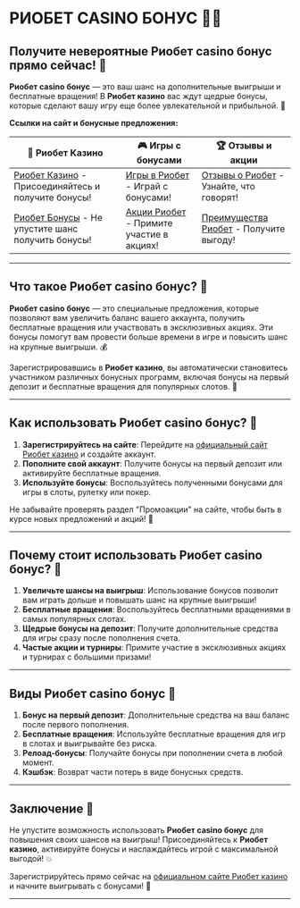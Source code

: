 # РИОБЕТ CASINO БОНУС 🎉💸

## Получите невероятные **Риобет casino бонус** прямо сейчас! 🎰

**Риобет casino бонус** — это ваш шанс на дополнительные выигрыши и бесплатные вращения! В **Риобет казино** вас ждут щедрые бонусы, которые сделают вашу игру еще более увлекательной и прибыльной. 🌟

**Ссылки на сайт и бонусные предложения:**

| 🔗 **Риобет Казино** | 🎮 **Игры с бонусами** | 🏆 **Отзывы и акции** |
|----------------------|-----------------------|-----------------------|
| [Риобет Казино](https://brandplay.link/dtx89f2L) - Присоединяйтесь и получите бонусы! | [Игры в Риобет](https://brandplay.link/dtx89f2L) - Играй с бонусами! | [Отзывы о Риобет](https://brandplay.link/dtx89f2L) - Узнайте, что говорят! |
| [Риобет Бонусы](https://brandplay.link/dtx89f2L) - Не упустите шанс получить бонусы! | [Акции Риобет](https://brandplay.link/dtx89f2L) - Примите участие в акциях! | [Преимущества Риобет](https://brandplay.link/dtx89f2L) - Получите выгоду! |

---

## Что такое **Риобет casino бонус**? 🎁

**Риобет casino бонус** — это специальные предложения, которые позволяют вам увеличить баланс вашего аккаунта, получить бесплатные вращения или участвовать в эксклюзивных акциях. Эти бонусы помогут вам провести больше времени в игре и повысить шанс на крупные выигрыши. 💰

Зарегистрировавшись в **Риобет казино**, вы автоматически становитесь участником различных бонусных программ, включая бонусы на первый депозит и бесплатные вращения для популярных слотов. 🎉

---

## Как использовать **Риобет casino бонус**? 📝

1. **Зарегистрируйтесь на сайте**: Перейдите на [официальный сайт Риобет казино](https://brandplay.link/dtx89f2L) и создайте аккаунт.
2. **Пополните свой аккаунт**: Получите бонусы на первый депозит или активируйте бесплатные вращения.
3. **Используйте бонусы**: Воспользуйтесь полученными бонусами для игры в слоты, рулетку или покер.

Не забывайте проверять раздел "Промоакции" на сайте, чтобы быть в курсе новых предложений и акций! 🎯

---

## Почему стоит использовать **Риобет casino бонус**? 🤩

1. **Увеличьте шансы на выигрыш**: Использование бонусов позволит вам играть дольше и повышать шанс на крупные выигрыши!
2. **Бесплатные вращения**: Воспользуйтесь бесплатными вращениями в самых популярных слотах.
3. **Щедрые бонусы на депозит**: Получите дополнительные средства для игры сразу после пополнения счета.
4. **Частые акции и турниры**: Примите участие в эксклюзивных акциях и турнирах с большими призами!

---

## Виды **Риобет casino бонус** 🎉

1. **Бонус на первый депозит**: Дополнительные средства на ваш баланс после первого пополнения.
2. **Бесплатные вращения**: Используйте бесплатные вращения для игр в слотах и выигрывайте без риска.
3. **Релоад-бонусы**: Получайте бонусы при пополнении счета в любой момент.
4. **Кэшбэк**: Возврат части потерь в виде бонусных средств.

---

## Заключение 🎯

Не упустите возможность использовать **Риобет casino бонус** для повышения своих шансов на выигрыш! Присоединяйтесь к **Риобет казино**, активируйте бонусы и наслаждайтесь игрой с максимальной выгодой! 💥

Зарегистрируйтесь прямо сейчас на [официальном сайте Риобет казино](https://brandplay.link/dtx89f2L) и начните выигрывать с бонусами! 💸

---

